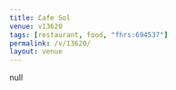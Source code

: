 ```yaml
---
title: Cafe Sol
venue: v13620
tags: [restaurant, food, "fhrs:694537"]
permalink: /v/13620/
layout: venue
---
```

null